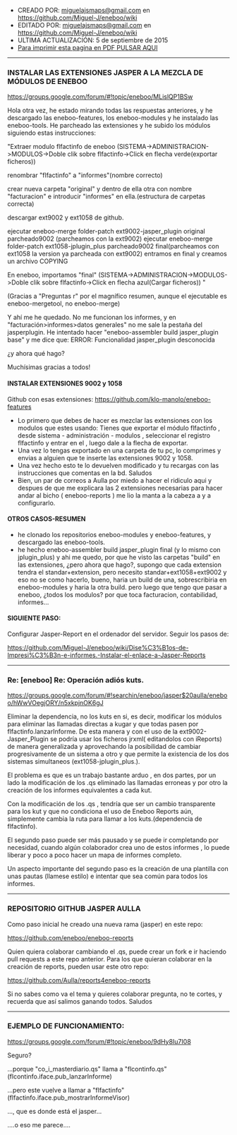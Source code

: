 * CREADO POR: miguelajsmaps@gmail.com en https://github.com/Miguel-J/eneboo/wiki
* EDITADO POR: miguelajsmaps@gmail.com en https://github.com/Miguel-J/eneboo/wiki
* ULTIMA ACTUALIZACIÓN: 5 de septiembre de 2015
* [Para imprimir esta pagina en PDF PULSAR AQUI](https://gitprint.com/Miguel-J/eneboo/wiki/eneboo-reports)

----

### INSTALAR LAS EXTENSIONES JASPER A LA MEZCLA DE MÓDULOS DE ENEBOO 

https://groups.google.com/forum/#!topic/eneboo/MLislQP1BSw

Hola otra vez, 
he estado mirando todas las respuestas anteriores, y he descargado las eneboo-features, los eneboo-modules y he instalado las eneboo-tools. He parcheado las extensiones y he subido los módulos siguiendo estas instrucciones: 

"Extraer modulo flfactinfo de eneboo (SISTEMA->ADMINISTRACION->MODULOS->Doble clik sobre flfactinfo->Click en flecha verde(exportar ficheros)) 

renombrar "flfactinfo" a "informes"(nombre correcto) 

crear nueva carpeta "original" y dentro de ella otra con nombre "facturacion" e introducir "informes" en ella.(estructura de carpetas correcta) 

descargar ext9002 y ext1058 de github. 

ejecutar eneboo-merge folder-patch ext9002-jasper_plugin original parcheado9002 (parcheamos con la ext9002) 
ejecutar eneboo-merge folder-patch ext1058-jplugin_plus parcheado9002 final(parcheamos con ext1058 la version ya parcheada con ext9002) 
entramos en final y creamos un archivo COPYING 

En eneboo, importamos "final" (SISTEMA->ADMINISTRACION->MODULOS->Doble clik sobre flfactinfo->Click en flecha azul(Cargar ficheros)) " 

(Gracias a "Preguntas r" por el magnífico resumen, aunque el ejecutable es eneboo-mergetool, no eneboo-merge) 

Y ahí me he quedado. No me funcionan los informes, y en "facturación>informes>datos generales" no me sale la pestaña del jasperplugin. 
He intentado hacer "eneboo-assembler build jasper_plugin base" y me dice que: 
ERROR: Funcionalidad jasper_plugin desconocida 

¿y ahora qué hago? 

Muchísimas gracias a todos!


#### INSTALAR EXTENSIONES 9002 y 1058

Github con esas extensiones: https://github.com/klo-manolo/eneboo-features

* Lo primero que debes de hacer es mezclar las extensiones  con los modulos que estes usando:
Tienes que exportar el módulo flfactinfo , desde sistema - administración - modulos , seleccionar el registro flfactinfo y entrar en el , luego dale a la flecha de exportar.
* Una vez lo tengas exportado en una carpeta de tu pc, lo comprimes y envias a alguien que te inserte las extensiones 9002 y 1058.
* Una vez hecho esto te lo devuelven modificado y tu recargas con las instrucciones que comentas en la bd. Saludos 
* Bien, un par de correos a Aulla por miedo a hacer el ridiculo aqui y despues de que me explicara las 2 extensiones necesarias para hacer andar al bicho ( eneboo-reports ) me lio la manta a la cabeza a y a configurarlo.


#### OTROS CASOS-RESUMEN

* he clonado los repositorios eneboo-modules y eneboo-features, y descargado las eneboo-tools.
* he hecho eneboo-assembler build jasper_plugin final (y lo mismo con jplugin_plus) y ahi me quedo, por que he visto las carpetas "build" en las extensiones, ¿pero ahora que hago?, supongo que cada extension tendra el standar+extension, pero necesito standar+ext1058+ext9002 y eso no se como hacerlo, bueno, haria un build de una, sobrescribiria en eneboo-modules y haria la otra build. pero luego que tengo que pasar a eneboo, ¿todos los modulos? por que toca facturacion, contabilidad, informes...

#### SIGUIENTE PASO:

Configurar Jasper-Report en el ordenador del servidor. Seguir los pasos de:

https://github.com/Miguel-J/eneboo/wiki/Dise%C3%B1os-de-Impresi%C3%B3n-e-informes.-Instalar-el-enlace-a-Jasper-Reports

***


### Re: [eneboo] Re: Operación adiós kuts.



https://groups.google.com/forum/#!searchin/eneboo/jasper$20aulla/eneboo/hWwVOegjORY/n5xkpjnOK6gJ

Eliminar la dependencia, no los kuts en si, es decir, modificar los módulos para eliminar las llamadas directas a kugar y que todas pasen por flfactinfo.lanzarInforme. De esta manera y con el uso de la ext9002-Jasper_Plugin se podría usar los ficheros jrxml( editandolos con iReports) de manera generalizada y aprovechando la posibilidad de cambiar progresivamente de un sistema a otro y que permite la existencia de los dos sistemas simultaneos (ext1058-jplugin_plus.).

El problema es que es un trabajo bastante arduo , en dos partes, por un lado la modificación de los .qs eliminado las llamadas erroneas y por otro la creación de los informes equivalentes a cada kut. 

Con la modificación de los .qs , tendría que ser un cambio transparente para los kut y que no condiciona el uso de Eneboo Reports aún, simplemente cambia la ruta para llamar a los kuts.(dependencia de flfactinfo).

El segundo paso puede ser más pausado y se puede ir completando por necesidad, cuando algún colaborador crea uno de estos informes , lo puede liberar y poco a poco hacer un mapa de informes completo. 

Un aspecto importante del segundo paso es la creación de una plantilla con unas pautas (llamese estilo) e intentar que sea común para todos los informes. 

---

### REPOSITORIO GITHUB JASPER AULLA

Como paso inicial he creado una nueva rama (jasper) en este repo:

https://github.com/eneboo/eneboo-reports

Quien quiera colaborar cambiando el .qs, puede crear un fork e ir haciendo pull requests a este repo anterior.
Para los que quieran colaborar en la creación de reports, pueden usar este otro repo:

https://github.com/Aulla/reports4eneboo-reports

Si no sabes como va el tema y quieres colaborar pregunta, no te cortes, y recuerda que así salimos ganando todos.
Saludos

---

### EJEMPLO DE FUNCIONAMIENTO:


https://groups.google.com/forum/#!topic/eneboo/9dHy8Iu7I08

Seguro?

...porque "co_i_masterdiario.qs" llama a "flcontinfo.qs" (flcontinfo.iface.pub_lanzarInforme)

...pero este vuelve a llamar a "flfactinfo" (flfactinfo.iface.pub_mostrarInformeVisor)

..., que es donde está el jasper...

....o eso me parece....

